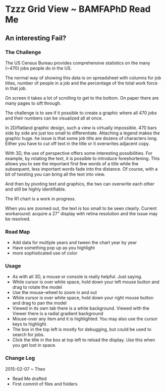 Tzzz Grid View ~ BAMFAPhD Read Me
===

## An interesting Fail?

### The Challenge

The US Census Bureau provides comprehensive statistics on the many (~470) jobs people do in the US.

The normal way of showing this data is on spreadsheet with columns for job titles, 
number of people in a job and the percentage of the total work force in that job.

On screen it takes a lot of scrolling to get to the bottom. On paper there are many pages to sift through.

The challenge is to see if it possible to create a graphic where all 470 jobs and their numbers can be visualized all at once.

In 2D/flatland graphic design, such a view is virtually impossible. 470 bars side by side are just too small to differentiate.
Attaching a legend makes the graphic huge. he issue is that some job title are dozens of characters long.
Either you have to cut off text in the title or it overwrites adjacent copy.

With 3D, the use of perspective offers some interesting possibilities. 
For example, by rotating the text, it is possible to introduce foreshortening.
This allows you to see the important first few words of a title while the subsequent, less important words fade into the distance.
Of course, with a bit of twisting you can bring all the text into view.

And then by pivoting text and graphics, the two can overwrite each other and still be highly identifiable.

The R1 chart is a work in progress.

When you are zoomed out, the text is too small to be seen clearly.
Current workaround: acquire a 27" display with retina resolution and the issue may be resolved.

### Road Map

* Add data for multiple years and tween the chart year by year
* Have something pop up as you highlight
* more sophisticated use of color


### Usage

* As with all 3D, a mouse or console is really helpful. Just saying.
* While cursor is over white space, hold down your left mouse button and drag to rotate the model
* Use the mouse-wheel to zoom in and out
* While cursor is over white space, hold down your right mouse button and drag to pan the model
* Viewed in its own tab there is a white background. Viewed with the Viewer there is a radial gradient background
* Mouse-over any item and it is highlighted. You may also use the cursor keys to highlight.
* The box in the top left is mostly for debugging, but could be used to search for jobs.
* Click the title in the box at top left to reload the display. Use this when you get lost in space.

### Change Log

2015-02-07 ~ Theo

* Read Me drafted
* First commit of files and folders
 